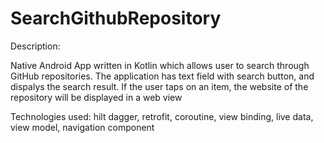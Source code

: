 # SearchGithubRepository


Description: 

Native Android App written in Kotlin which allows user to search through GitHub repositories. 
The application has text field with search button, and dispalys the search result.
If the user taps on an item, the website of the repository will be displayed in a web view

Technologies used:
hilt dagger, retrofit, coroutine, view binding, live data, view model, navigation component
